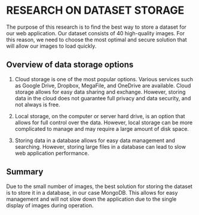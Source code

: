 # RESEARCH ON DATASET STORAGE

The purpose of this research is to find the best way to store a dataset for our web application. Our dataset consists of 40 high-quality images. For this reason, we need to choose  the most optimal and secure solution that will allow our images to load quickly.

## Overview of data storage options

1. Cloud storage is one of the most popular options. Various services such as Google Drive, Dropbox, MegaFile, and OneDrive are available. Cloud storage allows for easy data sharing and exchange. However, storing data in the cloud does not guarantee full privacy and data security, and not always is free.

2. Local storage, on the computer or server hard drive, is an option that allows for full control over the data. However, local storage can be more complicated to manage and may require a large amount of disk space.

3. Storing data in a database allows for easy data management and searching. However, storing large files in a database can lead to slow web application performance.

## Summary

Due to the small number of images, the best solution for storing the dataset is to store it in a database, in our case MongoDB. This allows for easy management and will not slow down the application due to the single display of images during operation.
